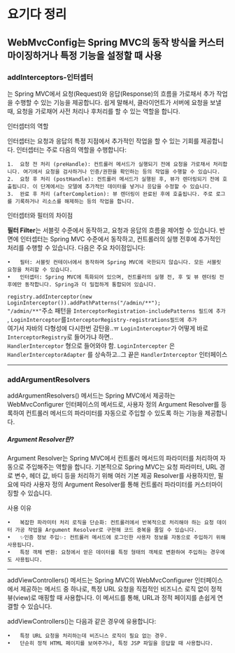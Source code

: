 # 요기다 정리
## WebMvcConfig는 Spring MVC의 동작 방식을 커스터마이징하거나 특정 기능을 설정할 때 사용
### **addInterceptors-인터셉터** 
는 Spring MVC에서 요청(Request)와 응답(Response)의 흐름을 가로채서 추가 작업을 수행할 수 있는 기능을 제공합니다. 쉽게 말해서, 클라이언트가 서버에 요청을 보낼 때, 요청을 가로채어 사전 처리나 후처리를 할 수 있는 역할을 합니다.

인터셉터의 역할

인터셉터는 요청과 응답의 특정 지점에서 추가적인 작업을 할 수 있는 기회를 제공합니다. 인터셉터는 주로 다음의 역할을 수행합니다:

	1.	요청 전 처리 (preHandle): 컨트롤러 메서드가 실행되기 전에 요청을 가로채서 처리합니다. 여기에서 요청을 검사하거나 인증/권한을 확인하는 등의 작업을 수행할 수 있습니다.
	2.	요청 후 처리 (postHandle): 컨트롤러 메서드가 실행된 후, 뷰가 렌더링되기 전에 호출됩니다. 이 단계에서는 모델에 추가적인 데이터를 넣거나 응답을 수정할 수 있습니다.
	3.	완료 후 처리 (afterCompletion): 뷰 렌더링이 완료된 후에 호출됩니다. 주로 로그를 기록하거나 리소스를 해제하는 등의 작업을 합니다.

인터셉터와 필터의 차이점

**필터 Filter**는 서블릿 수준에서 동작하고, 요청과 응답의 흐름을 제어할 수 있습니다. 반면에 인터셉터는 Spring MVC 수준에서 동작하고, 컨트롤러의 실행 전후에 추가적인 처리를 수행할 수 있습니다. 다음은 주요 차이점입니다:

	•	필터: 서블릿 컨테이너에서 동작하며 Spring MVC에 국한되지 않습니다. 모든 서블릿 요청을 처리할 수 있습니다.
	•	인터셉터: Spring MVC에 특화되어 있으며, 컨트롤러의 실행 전, 후 및 뷰 렌더링 전후에만 동작합니다. Spring과 더 밀접하게 통합되어 있습니다.

```registry.addInterceptor(new LoginInterceptor()).addPathPatterns("/admin/**");```<br>
``"/admin/**"``주소 패턴을 ``InterceptorRegistration-includePatterns 필드에 추가``<br>,
``LoginInterceptor``를``InterceptorRegistry-registrations필드에 추가``<br>
여기서 자바의 다형성에 다시한번 감탄을..ㅠ
``LoginInterceptor``가 어떻게 바로 ``InterceptorRegistry``로 들어가냐 하면..<br>
``HandlerInterceptor`` 형으로 들어와야 함. ``LoginIntercepter`` 은 ``HandlerInterceptorAdapter`` 를 상속하고..그 끝은 ``HandlerInterceptor`` 인터페이스

---
### **addArgumentResolvers** 

addArgumentResolvers() 메서드는 Spring MVC에서 제공하는 WebMvcConfigurer 인터페이스의 메서드로, 사용자 정의 Argument Resolver를 등록하여 컨트롤러 메서드의 파라미터를 자동으로 주입할 수 있도록 하는 기능을 제공합니다.


##### Argument Resolver란?

Argument Resolver는 Spring MVC에서 컨트롤러 메서드의 파라미터를 처리하여 자동으로 주입해주는 역할을 합니다. 기본적으로 Spring MVC는 요청 파라미터, URL 경로 변수, 헤더 값, 바디 등을 처리하기 위해 여러 기본 제공 Resolver를 사용하지만, 필요에 따라 사용자 정의 Argument Resolver를 통해 컨트롤러 파라미터를 커스터마이징할 수 있습니다.

사용 이유

	•	복잡한 파라미터 처리 로직을 단순화: 컨트롤러에서 반복적으로 처리해야 하는 요청 데이터 가공 작업을 Argument Resolver로 구현해 코드 중복을 줄일 수 있습니다.
	•	✨인증 정보 주입✨: 컨트롤러 메서드에 로그인한 사용자 정보를 자동으로 주입하기 위해 사용됩니다.
	•	특정 객체 변환: 요청에서 얻은 데이터를 특정 형태의 객체로 변환하여 주입하는 경우에도 사용됩니다.
---
addViewControllers() 메서드는 Spring MVC의 WebMvcConfigurer 인터페이스에서 제공하는 메서드 중 하나로, 특정 URL 요청을 직접적인 비즈니스 로직 없이 정적 뷰(view)로 매핑할 때 사용합니다. 이 메서드를 통해, URL과 정적 페이지를 손쉽게 연결할 수 있습니다.

addViewControllers()는 다음과 같은 경우에 유용합니다:

	•	특정 URL 요청을 처리하는데 비즈니스 로직이 필요 없는 경우.
	•	단순히 정적 HTML 페이지를 보여주거나, 특정 JSP 파일을 응답할 때 사용합니다.
